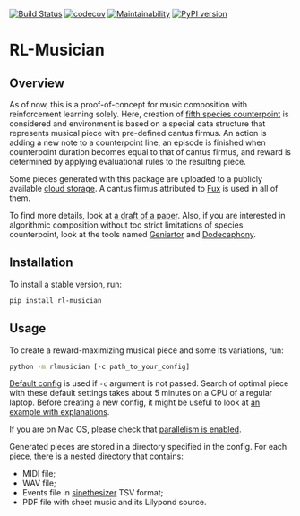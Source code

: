 [![Build Status](https://github.com/Nikolay-Lysenko/rlmusician/actions/workflows/main.yml/badge.svg)](https://github.com/Nikolay-Lysenko/rlmusician/actions/workflows/main.yml)
[![codecov](https://codecov.io/gh/Nikolay-Lysenko/rl-musician/branch/master/graph/badge.svg)](https://codecov.io/gh/Nikolay-Lysenko/rl-musician)
[![Maintainability](https://api.codeclimate.com/v1/badges/a43618b5f9454d01186c/maintainability)](https://codeclimate.com/github/Nikolay-Lysenko/rl-musician/maintainability)
[![PyPI version](https://badge.fury.io/py/rl-musician.svg)](https://badge.fury.io/py/rl-musician)

# RL-Musician

## Overview

As of now, this is a proof-of-concept for music composition with reinforcement learning solely. Here, creation of [fifth species counterpoint](https://en.wikipedia.org/wiki/Counterpoint#Species_counterpoint) is considered and environment is based on a special data structure that represents musical piece with pre-defined cantus firmus. An action is adding a new note to a counterpoint line, an episode is finished when counterpoint duration becomes equal to that of cantus firmus, and reward is determined by applying evaluational rules to the resulting piece.

Some pieces generated with this package are uploaded to a publicly available [cloud storage](https://www.dropbox.com/sh/ouv8tcpio8z5flp/AABIx8D-QlIM_FtuQ9LqFntNa?dl=0). A cantus firmus attributed to [Fux](https://en.wikipedia.org/wiki/Johann_Joseph_Fux) is used in all of them.

To find more details, look at [a draft of a paper](https://github.com/Nikolay-Lysenko/rl-musician/blob/master/docs/paper/paper.pdf). Also, if you are interested in algorithmic composition without too strict limitations of species counterpoint, look at the tools named [Geniartor](https://github.com/Nikolay-Lysenko/geniartor) and [Dodecaphony](https://github.com/Nikolay-Lysenko/dodecaphony).

## Installation

To install a stable version, run:
```bash
pip install rl-musician
```

## Usage

To create a reward-maximizing musical piece and some its variations, run:
```bash
python -m rlmusician [-c path_to_your_config]
```

[Default config](https://github.com/Nikolay-Lysenko/rl-musician/blob/master/rlmusician/configs/default_config.yml) is used if `-c` argument is not passed. Search of optimal piece with these default settings takes about 5 minutes on a CPU of a regular laptop. Before creating a new config, it might be useful to look at [an example with explanations](https://github.com/Nikolay-Lysenko/rl-musician/blob/master/docs/config_with_explanations.yml).

If you are on Mac OS, please check that [parallelism is enabled](https://stackoverflow.com/questions/50168647/multiprocessing-causes-python-to-crash-and-gives-an-error-may-have-been-in-progr).

Generated pieces are stored in a directory specified in the config. For each piece, there is a nested directory that contains:
* MIDI file;
* WAV file;
* Events file in [sinethesizer](https://github.com/Nikolay-Lysenko/sinethesizer) TSV format;
* PDF file with sheet music and its Lilypond source.
